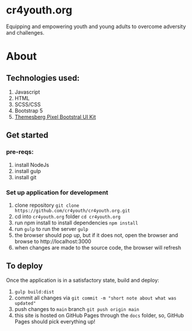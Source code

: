 # cr4youth.org
Equipping and empowering youth and young adults to overcome adversity and challenges.

# About
## Technologies used:
1. Javascript
2. HTML
3. SCSS/CSS
4. Bootstrap 5
5. [Themesberg Pixel Bootstral UI Kit](https://github.com/themesberg/pixel-bootstrap-ui-kit)

## Get started
### pre-reqs:
1. install NodeJs
2. install gulp
3. install git

### Set up application for development
1. clone repository 
   `git clone https://github.com/cr4youth/cr4youth.org.git`
2. cd into `cr4youth.org` folder 
   `cd cr4youth.org`
3. run npm install to install dependencies 
   `npm install`
4. run `gulp` to run the server 
   `gulp`
5. the browser should pop up, but if it does not, open the browser and browse to http://localhost:3000
6. when changes are made to the source code, the browser will refresh

## To deploy
Once the application is in a satisfactory state, build and deploy:
1. `gulp build:dist`
2. commit all changes via 
   `git commit -m "short note about what was updated"`
3. push changes to `main` branch 
   `git push origin main`
4. this site is hosted on GitHub Pages through the `docs` folder, so, GitHub Pages should pick everything up!

